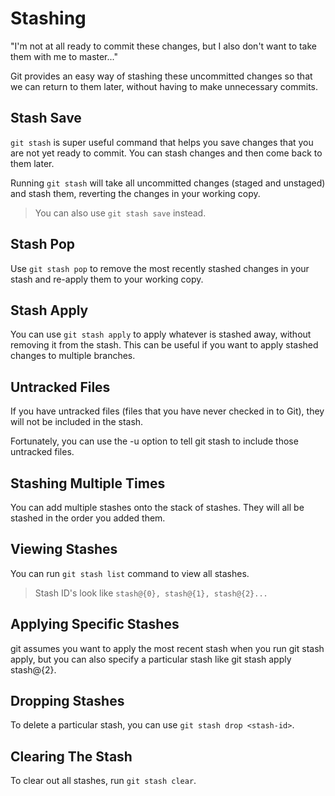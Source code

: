 # Stashing

"I'm not at all ready to commit these changes, but I also don't want to take them with me to master..."

Git provides an easy way of stashing these uncommitted changes so that we can return to them later, without having to make unnecessary commits.

## Stash Save

`git stash` is super useful command that helps you save changes that you are not yet ready to commit. You can stash changes and then come back to them later.

Running `git stash` will take all uncommitted changes (staged and unstaged) and stash them, reverting the changes in your working copy.

> You can also use `git stash save` instead.

## Stash Pop

Use `git stash pop` to remove the most recently stashed changes in your stash and re-apply them to your working copy.

## Stash Apply

You can use `git stash apply` to apply whatever is stashed away, without removing it from the stash. This can be useful if you want to apply stashed changes to multiple branches.

## Untracked Files

If you have untracked files (files that you have never checked in to Git), they will not be included in the stash.

Fortunately, you can use the -u option to tell git stash to include those untracked files.

## Stashing Multiple Times

You can add multiple stashes onto the stack of stashes. They will all be stashed in the order you added them.

## Viewing Stashes

You can run `git stash list` command to view all stashes.

> Stash ID's look like `stash@{0}, stash@{1}, stash@{2}...`

## Applying Specific Stashes

git assumes you want to apply the most recent stash when you run git stash apply, but you can also specify a particular stash like git stash apply stash@{2}.

## Dropping Stashes

To delete a particular stash, you can use `git stash drop <stash-id>`.

## Clearing The Stash

To clear out all stashes, run `git stash clear`.
